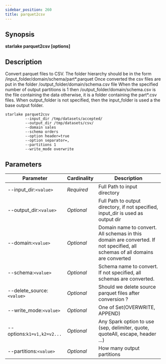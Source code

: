 ```yaml
---
sidebar_position: 260
title: parquet2csv
---
```



## Synopsis

**starlake parquet2csv [options]**

## Description

Convert parquet files to CSV.
The folder hierarchy should be in the form /input_folder/domain/schema/part*.parquet
Once converted the csv files are put in the folder /output_folder/domain/schema.csv file
When the specified number of output partitions is 1 then /output_folder/domain/schema.csv is the file containing the data
otherwise, it is a folder containing the part*.csv files.
When output_folder is not specified, then the input_folder is used a the base output folder.

````shell
starlake parquet2csv
         --input_dir /tmp/datasets/accepted/
         --output_dir /tmp/datasets/csv/
         --domain sales
         --schema orders
         --option header=true
         --option separator=,
         --partitions 1
         --write_mode overwrite
````


## Parameters

Parameter|Cardinality|Description
---|---|---
--input_dir:`<value>`|*Required*|Full Path to input directory
--output_dir:`<value>`|*Optional*|Full Path to output directory, if not specified, input_dir is used as output dir
--domain:`<value>`|*Optional*|Domain name to convert. All schemas in this domain are converted. If not specified, all schemas of all domains are converted
--schema:`<value>`|*Optional*|Schema name to convert. If not specified, all schemas are converted.
--delete_source:`<value>`|*Optional*|Should we delete source parquet files after conversion ?
--write_mode:`<value>`|*Optional*|One of Set(OVERWRITE, APPEND)
--options:`k1=v1,k2=v2...`|*Optional*|Any Spark option to use (sep, delimiter, quote, quoteAll, escape, header ...)
--partitions:`<value>`|*Optional*|How many output partitions

